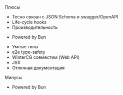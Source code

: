 <SlideLogo framework="ElysiaJS" title="Плюсы и минусы"/>

<p class="text-green">Плюсы</p>

- Тесно связан с JSON Schema и swagger/OpenAPI
- Life-cycle hooks
- Производительность

<v-clicks>

- Powered by Bun
</v-clicks>

<div class="opacity-0">

- Умные типы
- e2e type-safety
- WinterCG совместим (Web API)
- JSX 
- Отличная документация

</div>
<p class="text-red">Минусы</p>

<v-clicks>

- Powered by Bun


</v-clicks>

<!-- - Молодой -->